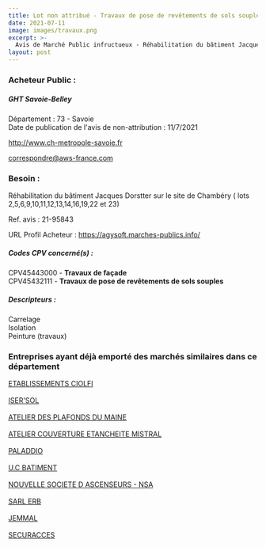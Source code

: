 ```yaml
---
title: Lot non attribué - Travaux de pose de revêtements de sols souples + autres travaux
date: 2021-07-11
image: images/travaux.png
excerpt: >-
  Avis de Marché Public infructueux - Réhabilitation du bâtiment Jacques Dorstter sur le site de Chambéry ( lots 2,5,6,9,10,11,12,13,14,16,19,22 et 23)
layout: post
---
```


### Acheteur Public :
##### GHT Savoie-Belley
Département : 73 - Savoie<br/>
Date de publication de l'avis de non-attribution : 11/7/2021


http://www.ch-metropole-savoie.fr

correspondre@aws-france.com


### Besoin :

Réhabilitation du bâtiment Jacques Dorstter sur le site de Chambéry ( lots 2,5,6,9,10,11,12,13,14,16,19,22 et 23)

Ref. avis : 21-95843

URL Profil Acheteur : https://agysoft.marches-publics.info/

##### Codes CPV concerné(s) :
CPV45443000 - **Travaux de façade** <br/>
CPV45432111 - **Travaux de pose de revêtements de sols souples** <br/>

##### Descripteurs :
Carrelage <br/>
Isolation <br/>
Peinture (travaux) <br/>

### Entreprises ayant déjà emporté des marchés similaires dans ce département
<a href="/entreprise-543/siren-072501018">ETABLISSEMENTS CIOLFI</a><br/><br/>
<a href="/entreprise-548/siren-334190816">ISER'SOL</a><br/><br/>
<a href="/entreprise-552/siren-384187696">ATELIER DES PLAFONDS DU MAINE</a><br/><br/>
<a href="/entreprise-556/siren-409845740">ATELIER COUVERTURE ETANCHEITE MISTRAL</a><br/><br/>
<a href="/entreprise-559/siren-423353325">PALADDIO</a><br/><br/>
<a href="/entreprise-561/siren-441296001">U.C BATIMENT</a><br/><br/>
<a href="/entreprise-565/siren-485205769">NOUVELLE SOCIETE D ASCENSEURS - NSA</a><br/><br/>
<a href="/entreprise-572/siren-537675860">SARL ERB</a><br/><br/>
<a href="/entreprise-574/siren-754065068">JEMMAL</a><br/><br/>
<a href="/entreprise-575/siren-791643588">SECURACCES</a><br/><br/>
